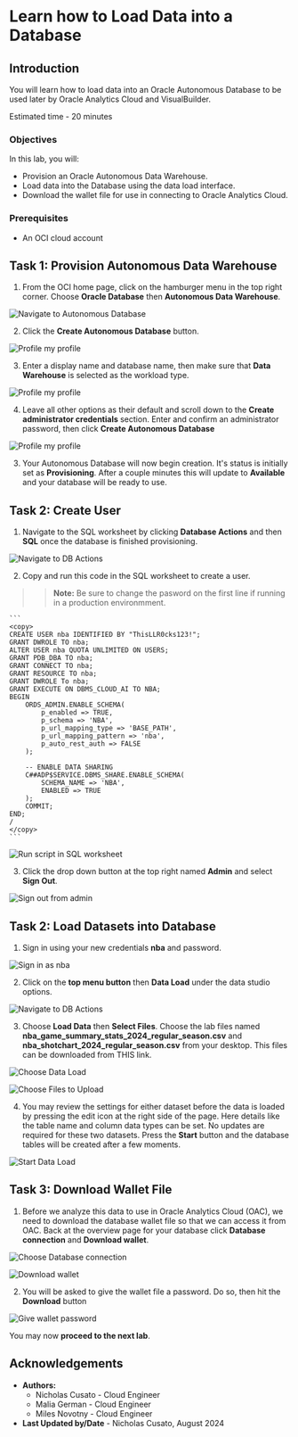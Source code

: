 # Learn how to Load Data into a Database

## Introduction

You will learn how to load data into an Oracle Autonomous Database to be used later by Oracle Analytics Cloud and VisualBuilder.

Estimated time - 20 minutes

### Objectives

In this lab, you will:
* Provision an Oracle Autonomous Data Warehouse.
* Load data into the Database using the data load interface.
* Download the wallet file for use in connecting to Oracle Analytics Cloud.

### Prerequisites

* An OCI cloud account

## Task 1: Provision Autonomous Data Warehouse

1. From the OCI home page, click on the hamburger menu in the top right corner. Choose **Oracle Database** then **Autonomous Data Warehouse**.

![Navigate to Autonomous Database](https://oracle-livelabs.github.io/common/images/console/database-adw.png " ")

2. Click the **Create Autonomous Database** button.

![Profile my profile](images/create-adb-1.png "Create ADB 1")

3. Enter a display name and database name, then make sure that **Data Warehouse** is selected as the workload type.

![Profile my profile](images/create-adb-2.png "Create ADB 2")

4. Leave all other options as their default and scroll down to the **Create administrator credentials** section. Enter and confirm an administrator password, then click **Create Autonomous Database**

![Profile my profile](images/create-adb-3.png "Create ADB 3")

3. Your Autonomous Database will now begin creation. It's status is initially set as **Provisioning**. After a couple minutes this will update to **Available** and your database will be ready to use.

## Task 2: Create User

1. Navigate to the SQL worksheet by clicking **Database Actions** and then **SQL** once the database is finished provisioning.

![Navigate to DB Actions](images/sql-worksheet.png "DB Actions")

2. Copy and run this code in the SQL worksheet to create a user.

>>**Note:** Be sure to change the pasword on the first line if running in a production environmment.

	```
	<copy>
	CREATE USER nba IDENTIFIED BY "ThisLLR0cks123!";
	GRANT DWROLE TO nba;
	ALTER USER nba QUOTA UNLIMITED ON USERS;
	GRANT PDB_DBA TO nba;
	GRANT CONNECT TO nba;
	GRANT RESOURCE TO nba;
	GRANT DWROLE To nba;
	GRANT EXECUTE ON DBMS_CLOUD_AI TO NBA;
	BEGIN
		ORDS_ADMIN.ENABLE_SCHEMA(
			p_enabled => TRUE,
			p_schema => 'NBA',
			p_url_mapping_type => 'BASE_PATH',
			p_url_mapping_pattern => 'nba',
			p_auto_rest_auth => FALSE
		);

		-- ENABLE DATA SHARING
		C##ADP$SERVICE.DBMS_SHARE.ENABLE_SCHEMA(
			SCHEMA_NAME => 'NBA',
			ENABLED => TRUE
		);
		COMMIT;
	END;
	/
	</copy>
	```

![Run script in SQL worksheet](images/run-script.png "Run Script")

3. Click the drop down button at the top right named **Admin** and select **Sign Out**.

![Sign out from admin](images/sign-out-admin.png "Sign Out")

## Task 2: Load Datasets into Database

1. Sign in using your new credentials **nba** and password.

![Sign in as nba](images/sign-in-nba.png "Sign In")

2. Click on the **top menu button** then **Data Load** under the data studio options.

![Navigate to DB Actions](images/data-load.png "DB Actions")

3. Choose **Load Data** then **Select Files**. Choose the lab files named **nba\_game\_summary\_stats\_2024\_regular\_season.csv** and **nba\_shotchart\_2024\_regular\_season.csv** from your desktop. This files can be downloaded from THIS link.

![Choose Data Load](images/db-actions-dataload.png "Data Load")

![Choose Files to Upload](images/db-actions-dataload2.png "Choose Datasets")

4. You may review the settings for either dataset before the data is loaded by pressing the edit icon at the right side of the page. Here details like the table name and column data types can be set. No updates are required for these two datasets. Press the **Start** button and the database tables will be created after a few moments.

![Start Data Load](images/db-actions-dataload3.png "Start Data Load")

## Task 3: Download Wallet File

1. Before we analyze this data to use in Oracle Analytics Cloud (OAC), we need to download the database wallet file so that we can access it from OAC. Back at the overview page for your database click **Database connection** and **Download wallet**.

![Choose Database connection](images/adb-connection.png "Choose Database connection")

![Download wallet](images/abd-connection2.png "Download wallet")

2. You will be asked to give the wallet file a password. Do so, then hit the **Download** button

![Give wallet password](images/adb-connection3.png "Give wallet password")

You may now **proceed to the next lab**.

## Acknowledgements

* **Authors:**
	* Nicholas Cusato - Cloud Engineer
	* Malia German - Cloud Engineer
	* Miles Novotny - Cloud Engineer
* **Last Updated by/Date** - Nicholas Cusato, August 2024
